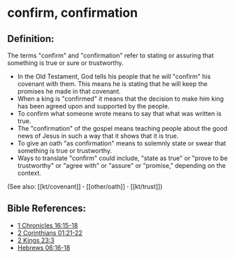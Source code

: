 # confirm, confirmation #

## Definition: ##

The terms "confirm" and "confirmation" refer to stating or assuring that something is true or sure or trustworthy.

* In the Old Testament, God tells his people that he will "confirm" his covenant with them. This means he is stating that he will keep the promises he made in that covenant.
* When a king is "confirmed" it means that the decision to make him king has been agreed upon and supported by the people.
* To confirm what someone wrote means to say that what was written is true.
* The "confirmation" of the gospel means teaching people about the good news of Jesus in such a way that it shows that it is true.
* To give an oath "as confirmation" means to solemnly state or swear that something is true or trustworthy.
* Ways to translate "confirm" could include, "state as true" or "prove to be trustworthy" or "agree with" or "assure" or "promise," depending on the context.

(See also: [[kt/covenant]] **·** [[other/oath]] **·** [[kt/trust]])

## Bible References: ##

* [1 Chronicles 16:15-18](en/tn/1ch/help/16/15)
* [2 Corinthians 01:21-22](en/tn/2co/help/01/21)
* [2 Kings 23:3](en/tn/2ki/help/23/03)
* [Hebrews 06:16-18](en/tn/heb/help/06/16)